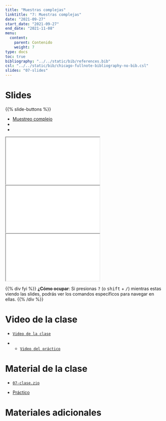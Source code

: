 ```yaml
---
title: "Muestras complejas"
linktitle: "7: Muestras complejas"
date: "2021-09-27"
start_date: "2021-09-27"
end_date: "2021-11-08"
menu:
  content:
    parent: Contenido
    weight: 7
type: docs
toc: true
bibliography: "../../static/bib/references.bib"
csl: "../../static/bib/chicago-fullnote-bibliography-no-bib.csl"
slides: "07-slides"
---
```


# Slides

{{% slide-buttons %}}

<ul class="nav nav-tabs" id="slide-tabs" role="tablist">
<li class="nav-item">
<a class="nav-link active" id="muestreo-complejo-tab" data-toggle="tab" href="#muestreo-complejo" role="tab" aria-controls="muestreo-complejo" aria-selected="true">Muestreo complejo</a>
</li>
<li class="nav-item">
<a class="nav-link" id="-tab" data-toggle="tab" href="#" role="tab" aria-controls="" aria-selected="false"></a>
</li>
<li class="nav-item">
<a class="nav-link" id="-tab" data-toggle="tab" href="#" role="tab" aria-controls="" aria-selected="false"></a>
</li>
</ul>

<div id="slide-tabs" class="tab-content">

<div id="muestreo-complejo" class="tab-pane fade show active" role="tabpanel" aria-labelledby="muestreo-complejo-tab">

<div class="embed-responsive embed-responsive-16by9">

<iframe class="embed-responsive-item" src="/slides/07-slides.html#1">
</iframe>

</div>

</div>

<div class="tab-pane fade" role="tabpanel" aria-labelledby="-tab">

<div class="embed-responsive embed-responsive-16by9">

<iframe class="embed-responsive-item" src="/slides/07-slides.html#14">
</iframe>

</div>

</div>

<div class="tab-pane fade" role="tabpanel" aria-labelledby="-tab">

<div class="embed-responsive embed-responsive-16by9">

<iframe class="embed-responsive-item" src="/slides/07-slides.html#29">
</iframe>

</div>

</div>

</div>

{{% div fyi %}}
**¿Cómo ocupar**: Si presionas <kbd>?</kbd> (o <kbd>shift</kbd> + <kbd>/</kbd>) mientras estas viendo las slides, podrás ver los comandos específicos para navegar en ellas.
{{% /div %}}

# Video de la clase

-   [<i class="fas fa-video"></i> `Video de la clase`](https://zoom.us/rec/share/JV-ZEsTOB-jU3s3dTEM57WVBqIuveCIm2S2ud3MqNim1pVgiPcijb-sj5UwGUiPg.UjmlJMrkaJaTODNb?startTime=1633375758000)

-   -   [<i class="fas fa-video"></i> `Video del práctico`](https://zoom.us/rec/share/qzVDXwHjWaxFNoQ3mRhXQ027sFrpZK3d-LrxC00sHJDmDa2bYohief-RfS-5yRUb.5oAyDL6HfntGFRhe?startTime=1633380893000)

# Material de la clase

-   [<i class="fas fa-file-archive"></i> `07-clase.zip`](https://github.com/learn-R/07-class/raw/main/07-clase.zip)

-   [<i class="fas fa-laptop-code"></i> Práctico](/example/07-practico/)

# Materiales adicionales
